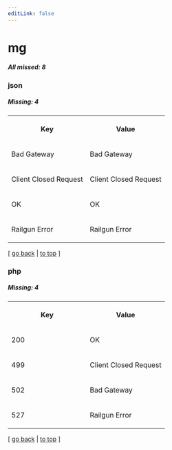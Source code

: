 ```yaml
---
editLink: false
---
```


# mg

##### All missed: 8


### json

##### Missing: 4

<table width="100%">
<tr><th width="50%">

Key

</th><th width="50%">

Value

</th></tr>
<tr><td width="50%">

Bad Gateway

</td><td width="50%">

Bad Gateway

</td></tr>
<tr><td width="50%">

Client Closed Request

</td><td width="50%">

Client Closed Request

</td></tr>
<tr><td width="50%">

OK

</td><td width="50%">

OK

</td></tr>
<tr><td width="50%">

Railgun Error

</td><td width="50%">

Railgun Error

</td></tr>
</table>

[ [go back](../status.md) | [to top](#) ]



### php

##### Missing: 4

<table width="100%">
<tr><th width="50%">

Key

</th><th width="50%">

Value

</th></tr>
<tr><td width="50%">

200

</td><td width="50%">

OK

</td></tr>
<tr><td width="50%">

499

</td><td width="50%">

Client Closed Request

</td></tr>
<tr><td width="50%">

502

</td><td width="50%">

Bad Gateway

</td></tr>
<tr><td width="50%">

527

</td><td width="50%">

Railgun Error

</td></tr>
</table>

[ [go back](../status.md) | [to top](#) ]

